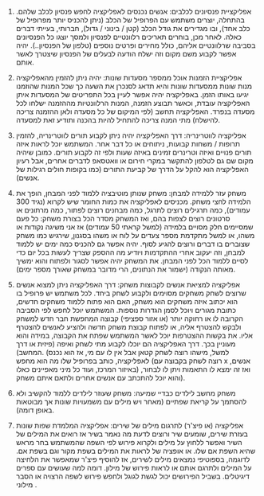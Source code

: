 1.	אפליקציית פנסיונים לכלבים: 
    אנשים נכנסים לאפליקציה לחפש פנסיון לכלב שלהם. בהתחלה, יוצרים משתמש עם הפרופיל של הכלב (ניתן להכניס יותר מפרופיל של כלב אחד), ובו מגדירים את גודל הכלב (קטן / בינוני / גדול), חברותי, בעייתי דברים כאלה. לאחר מכן, בוחרים תאריכים רלוונטיים לפנסיון ולמסך יוצגו כל הפנסיונים בסביבה שרלוונטיים אליהם, כולל מחירים ופרטים נוספים (טלפון של הפנסיון..). יהיה אפשר לקבוע משם מקום וזה ישלח הודעה לבעלים של הפנסיון שיצטרך לאשר אותם.

2.	אפליקציית הזמנות אוכל ממספר מסעדות שונות: 
    יהיה ניתן להזמין מהאפליקציה מנות שונות ממסעדות שונות והיא תדאג לסנכרן את השעה כך שכל המנות שהוזמנו יגיעו באותו הזמן. באפליקציה יהיה אפשר לעיין בכל התפריטים של המסעדות איתן האפליקציה עובדת, וכאשר תבוצע הזמנה, המנות הרלוונטיות מההזמנה ישלחו לכל מסעדה בנפרד. האפליקציה תחשב (לפי המיקום של כל מסעדה ולאן ההזמנה צריכה להישלח) מתי המנה צריכה להתחיל להיות בהכנה ותודיע זאת למסעדה.

3.	אפליקציה לווטרינריה: 
    דרך האפליקציה יהיה ניתן לקבוע תורים לווטרינריה, להזמין תרופות / משחות קבועות, ניתוחים או כל דבר אחר. המשתמש יוכל לראות איזה תורים פנויים ואיזה וטרינרים זמינים באיזה שעות ולפי זה לקבוע תורים. כמובן שיהיה מקום שם גם לטלפון להתקשר במקרי חירום או וואטסאפ לדברים אחרים, אבל רעיון האפליקציה הוא להקל על הדרך של קביעת התורים (כמו בקופות חולים רגילות של אנשים).

4.	משחק עזר ללמידה למבחן: 
    משחק שנותן מוטיבציה ללמוד לפני המבחן, הופך את הלמידה לחצי משחק. מכניסים לאפליקציה את כמות החומר שיש לקרוא (נגיד 300 עמודים), כמה תרגילים רוצים לתרגל, כמה מבחנים רוצים לפתור, כמה מרתונים או סרטונים רוצים לצפות בהם, ואז המשחק מסדר הכל בצורת משחק: כל פעם שמסיימים חלק מסויים בלמידה (למשל קראתי 50 עמודים) אז אני משיגה נקודות או משהו, או למשל מתקדמת מספר צעדים על לוח או משהו בסגנון, שירגיש כמו משחק שצוברים בו דברים ורוצים להגיע לסוף. יהיה אפשר גם להכניס כמה ימים יש ללמוד למבחן, וזה יעקוב אחרי ההתקדמות ויודיע מה ההספק שצריך לעשות בכל יום כדי לסיים ללמוד הכל לפני המבחן. את המשחק יהיה אפשר לסגור ולפתוח והוא ימשיך מאותה הנקודה (ישמור את הנתונים, הרי מדובר במשחק שאורך מספר ימים).

5.	אפליקציה למציאת אנשים לקבוצות משחק: 
    דרך האפליקציה ניתן למצוא אנשים שרוצים לשחק משחקים מסוימים ולקבוע לשחק ביחד. לכל משתמש יש פרופיל בו הוא יכתוב איזה משחקים הוא משחק, האם הוא פתוח ללמוד משחקים חדשים, כתובת מגורים ויוכל לסמן הגדרות נוספות. המשתמש יוכל לחפש לפי הסביבה הקרובה לו או רחוקה יותר (או אזור ספציפי) קבוצה המחפשת חבר חדש למשחק ולבקש להצטרף אליה, או לפתוח קבוצת משחק חדשה ולהציע לאנשים להצטרף אליו. את בקשות ההצטרפות יוכל לאשר המשתמש שפתח את הקבוצה, במידה והוא מעוניין בכך. דרך האפליקציה הם יוכלו לקבוע מתי לשחק ואיפה (פיזית או דרך המחשב). (למשל, מישהו רוצה לשחק קטאן אבל אין לו עם מי, אז הוא נכנס לאפליקציה, כותב בפרופיל שלו מה הוא מחפש (רוצה לשחק בקבוצה עם x אנשים, באיזור המרכז, ועוד כל מיני מאפיינים כאלו) ואז זה ימצא לו התאמות ויתן לו לבחור, והוא יוכל להתכתב עם אנשים אחרים ולתאם איתם משחק).

6.	משחק מחשב לילדים כבדיי שמיעה: 
    משחק שעוזר לילדים ללמוד להקשיב ולא להסתמך על קריאת שפתיים (מאחר ויש מילים עם משמעויות שונות אך מבוטאות באופן דומה).

7.	אפליקציה (או פיצ'ר) לתרגום מילים של שירים: 
    אפליקציה המלמדת שפות שונות בעזרת שירים, שומעים שיר ורוצים לדעת מה נאמר בשיר אז רואים את המילים של השיר ואפשר ללחוץ על מילים ולקרוא פירוש לפי השפה שהמשתמש בחר מראש שהיא השפת אם שלו. או אופציה של לראות את המילים בשפת מקור וגם בשפת אם. לדוגמה, בספוטיפי נמצאים מילים לשירים, אז להוסיף פיצ'ר שמאפשר את הלחיצה על המילים ולתרגם אותם או לראות פירוש של מילון. דומה למה שעושים עם ספרים דיגיטלים. בשביל הפירושים יכול לגשת לגוגל ולחפש פירוש לשפה הרצויה או הסבר מילוני .
